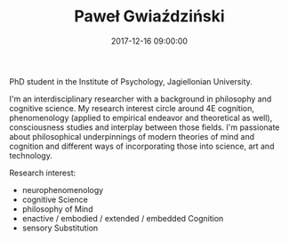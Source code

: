 ﻿---
layout: post
title:  "Paweł Gwiaździński"
date:   2017-12-16 09:00:00
categories: people
image-file: /images/people/pgwiazdzinski.jpg
category: clab
mail: pawelgwiazdzinski@gmail.com
website: 
twitter:
researchgate: 
---

PhD student in the Institute of Psychology, Jagiellonian University.

I'm an interdisciplinary researcher with a background in philosophy and cognitive science. My research interest circle around 4E cognition, phenomenology (applied to empirical endeavor and theoretical as well), consciousness studies and interplay between those fields. I'm passionate about philosophical underpinnings of modern theories of mind and cognition and different ways of incorporating those into science, art and technology. 

Research interest:
- neurophenomenology 
- cognitive Science
- philosophy of Mind 
- enactive / embodied / extended / embedded Cognition 
- sensory Substitution

    
    
    
    
